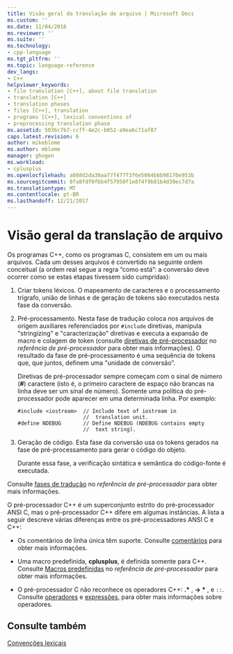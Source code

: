 ```yaml
---
title: Visão geral da translação de arquivo | Microsoft Docs
ms.custom: ''
ms.date: 11/04/2016
ms.reviewer: ''
ms.suite: ''
ms.technology:
- cpp-language
ms.tgt_pltfrm: ''
ms.topic: language-reference
dev_langs:
- C++
helpviewer_keywords:
- file translation [C++], about file translation
- translation [C++]
- translation phases
- files [C++], translation
- programs [C++], lexical conventions of
- preprocessing translation phase
ms.assetid: 5036c7b7-ccff-4e2c-b052-a9ea6c71af87
caps.latest.revision: 6
author: mikeblome
ms.author: mblome
manager: ghogen
ms.workload:
- cplusplus
ms.openlocfilehash: a088d2da30aa77f477f3f6e5064b6b98170e953b
ms.sourcegitcommit: 8fa8fdf0fbb4f57950f1e8f4f9b81b4d39ec7d7a
ms.translationtype: MT
ms.contentlocale: pt-BR
ms.lasthandoff: 12/21/2017
---
```

# <a name="overview-of-file-translation"></a>Visão geral da translação de arquivo
Os programas C++, como os programas C, consistem em um ou mais arquivos. Cada um desses arquivos é convertido na seguinte ordem conceitual (a ordem real segue a regra “como está”: a conversão deve ocorrer como se estas etapas tivessem sido cumpridas):  
  
1.  Criar tokens léxicos. O mapeamento de caracteres e o processamento trígrafo, união de linhas e de geração de tokens são executados nesta fase da conversão.  
  
2.  Pré-processamento. Nesta fase de tradução coloca nos arquivos de origem auxiliares referenciados por `#include` diretivas, manipula "stringizing" e "caracterização" diretivas e executa a expansão de macro e colagem de token (consulte [diretivas de pré-processador](../preprocessor/preprocessor-directives.md) no *referência de pré-processador* para obter mais informações). O resultado da fase de pré-processamento é uma sequência de tokens que, que juntos, definem uma "unidade de conversão”.  
  
     Diretivas de pré-processador sempre começam com o sinal de número (**#**) caractere (isto é, o primeiro caractere de espaço não brancas na linha deve ser um sinal de número). Somente uma política do pré-processador pode aparecer em uma determinada linha. Por exemplo:  
  
    ```  
    #include <iostream>  // Include text of iostream in   
                         //  translation unit.  
    #define NDEBUG       // Define NDEBUG (NDEBUG contains empty   
                         //  text string).  
    ```  
  
3.  Geração de código. Esta fase da conversão usa os tokens gerados na fase de pré-processamento para gerar o código do objeto.  
  
     Durante essa fase, a verificação sintática e semântica do código-fonte é executada.  
  
 Consulte [fases de tradução](../preprocessor/phases-of-translation.md) no *referência de pré-processador* para obter mais informações.  
  
 O pré-processador C++ é um superconjunto estrito do pré-processador ANSI C, mas o pré-processador C++ difere em algumas instâncias. A lista a seguir descreve várias diferenças entre os pré-processadores ANSI C e C++:  
  
-   Os comentários de linha única têm suporte. Consulte [comentários](../cpp/comments-cpp.md) para obter mais informações.  
  
-   Uma macro predefinida, **cplusplus**, é definida somente para C++. Consulte [Macros predefinidas](../preprocessor/predefined-macros.md) no *referência de pré-processador* para obter mais informações.  
  
-   O pré-processador C não reconhece os operadores C++: **.\*** ,  **-> \*** , e `::`. Consulte [operadores](../cpp/cpp-built-in-operators-precedence-and-associativity.md) e [expressões](../cpp/expressions-cpp.md), para obter mais informações sobre operadores.  
  
## <a name="see-also"></a>Consulte também  
 [Convenções lexicais](../cpp/lexical-conventions.md)